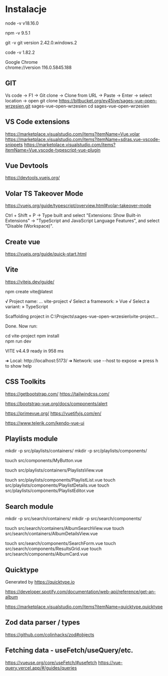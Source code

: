 # Instalacje
node -v
v18.16.0

npm -v 
9.5.1

git -v
git version 2.42.0.windows.2

code -v
1.82.2

Google Chrome	
chrome://version 
116.0.5845.188

## GIT 
Vs code -> F1 -> Git clone -> Clone from URL -> Paste -> Enter -> select location -> open
git clone https://bitbucket.org/ev45ive/sages-vue-open-wrzesien.git sages-vue-open-wrzesien
cd sages-vue-open-wrzesien

## VS Code extensions
https://marketplace.visualstudio.com/items?itemName=Vue.volar
https://marketplace.visualstudio.com/items?itemName=sdras.vue-vscode-snippets
https://marketplace.visualstudio.com/items?itemName=Vue.vscode-typescript-vue-plugin

## Vue Devtools
https://devtools.vuejs.org/

## Volar TS Takeover Mode
https://vuejs.org/guide/typescript/overview.html#volar-takeover-mode

Ctrl + Shift + P -> Type built and select "Extensions: Show Built-in Extensions" -> "TypeScript and JavaScript Language Features", and select "Disable (Workspace)".


## Create vue
https://vuejs.org/guide/quick-start.html


## Vite
https://vitejs.dev/guide/

npm create vite@latest

√ Project name: ... vite-project
√ Select a framework: » Vue
√ Select a variant: » TypeScript

Scaffolding project in C:\Projects\sages-vue-open-wrzesien\vite-project...

Done. Now run:   

  cd vite-project
  npm install    
  npm run dev

 VITE v4.4.9  ready in 958 ms

  ➜  Local:   http://localhost:5173/
  ➜  Network: use --host to expose
  ➜  press h to show help


## CSS Toolkits
https://getbootstrap.com/
https://tailwindcss.com/

https://bootstrap-vue.org/docs/components/alert

https://primevue.org/
https://vuetifyjs.com/en/

https://www.telerik.com/kendo-vue-ui

## Playlists module 

mkdir -p src/playlists/containers/
mkdir -p src/playlists/components/


touch src/components/MyButton.vue

touch src/playlists/containers/PlaylistsView.vue

touch src/playlists/components/PlaylistList.vue
touch src/playlists/components/PlaylistDetails.vue
touch src/playlists/components/PlaylistEditor.vue


## Search module 

mkdir -p src/search/containers/
mkdir -p src/search/components/

touch src/search/containers/AlbumSearchView.vue
touch src/search/containers/AlbumDetailsView.vue

touch src/search/components/SearchForm.vue
touch src/search/components/ResultsGrid.vue
touch src/search/components/AlbumCard.vue

## Quicktype
Generated by https://quicktype.io

https://developer.spotify.com/documentation/web-api/reference/get-an-album

https://marketplace.visualstudio.com/items?itemName=quicktype.quicktype

## Zod data parser / types
https://github.com/colinhacks/zod#objects

## Fetching data - useFetch/useQuery/etc.
https://vueuse.org/core/useFetch/#usefetch
https://vue-query.vercel.app/#/guides/queries

